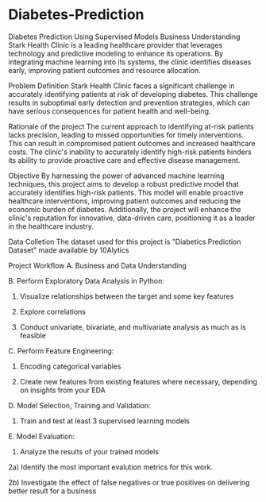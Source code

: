 # Diabetes-Prediction
Diabetes Prediction Using Supervised Models
Business Understanding
Stark Health Clinic is a leading healthcare provider that leverages technology and predictive modeling to enhance its operations. By integrating machine learning into its systems, the clinic identifies diseases early, improving patient outcomes and resource allocation.

Problem Definition
Stark Health Clinic faces a significant challenge in accurately identifying patients at risk of developing diabetes. This challenge results in suboptimal early detection and prevention strategies, which can have serious consequences for patient health and well-being.

Rationale of the project
The current approach to identifying at-risk patients lacks precision, leading to missed opportunities for timely interventions. This can result in compromised patient outcomes and increased healthcare costs. The clinic's inability to accurately identify high-risk patients hinders its ability to provide proactive care and effective disease management.

Objective
By harnessing the power of advanced machine learning techniques, this project aims to develop a robust predictive model that accurately identifies high-risk patients. This model will enable proactive healthcare interventions, improving patient outcomes and reducing the economic burden of diabetes. Additionally, the project will enhance the clinic's reputation for innovative, data-driven care, positioning it as a leader in the healthcare industry.

Data Colletion
The dataset used for this project is "Diabetics Prediction Dataset" made available by 10Alytics

Project Workflow
A. Business and Data Understanding

B. Perform Exploratory Data Analysis in Python:

1) Visualize relationships between the target and some key features

2) Explore correlations

3) Conduct univariate, bivariate, and multivariate analysis as much as is feasible

C. Perform Feature Engineering:

1) Encoding categorical variables

2) Create new features from existing features where necessary, depending on insights from your EDA

D. Model Selection, Training and Validation:

1) Train and test at least 3 supervised learning models

E. Model Evaluation:

1) Analyze the results of your trained models

2a) Identify the most important evalution metrics for this work.

2b) Investigate the effect of false negatives or true positives on delivering better result for a business
